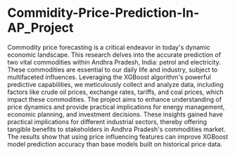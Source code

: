 # Commidity-Price-Prediction-In-AP_Project

Commodity price forecasting is a critical endeavor in today's dynamic 
economic landscape. This research delves into the accurate prediction of two 
vital commodities within Andhra Pradesh, India: petrol and electricity. These 
commodities are essential to our daily life and industry, subject to 
multifaceted influences. Leveraging the XGBoost algorithm's powerful 
predictive capabilities, we meticulously collect and analyze data, including 
factors like crude oil prices, exchange rates, tariffs, and coal prices, which 
impact these commodities. The project aims to enhance understanding of 
price dynamics and provide practical implications for energy management, 
economic planning, and investment decisions. These insights gained have 
practical implications for different industrial sectors, thereby offering 
tangible benefits to stakeholders in Andhra Pradesh's commodities market. 
The results show that using price influencing features can improve XGBoost 
model prediction accuracy than base models built on historical price data.


